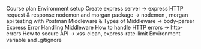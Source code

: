 Course plan
Environment setup
Create express server -> express
HTTP request & response
nodemon and morgan package -> nodemon , morgan
api testing with Postman
Middleware & Types of Middleware -> body-parser
Express Error Handling Middleware
How to handle HTTP errors -> http-errors
How to secure API -> xss-clean, express-rate-limit
Environment variable and .gitignore